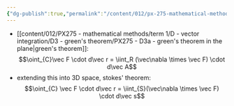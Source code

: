 ```yaml
---
{"dg-publish":true,"permalink":"/content/012/px-275-mathematical-methods/term-1/e-stoke-s-theorem-and-the-divergence-theorem/px-275-e1a-stokes-theorem/","noteIcon":"1","created":"2024-11-25T10:50:32.000+00:00","updated":"2025-01-07T19:11:16.097+00:00"}
---
```


- [[content/012/PX275 - mathematical methods/term 1/D - vector integration/D3 - green's theorem/PX275 - D3a - green's theorem in the plane\|green's theorem]]: 
$$\oint_{C}\vec F \cdot d\vec r = \iint_R (\vec\nabla \times \vec F) \cdot d\vec A$$
- extending this into 3D space, stokes' theorem: 
$$\oint_{C} \vec F \cdot d\vec r = \iint_{S}(\vec\nabla \times \vec F) \cdot d\vec s$$

